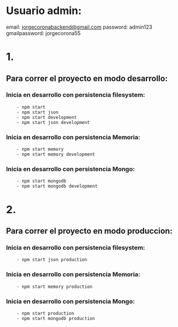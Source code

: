 # Usuario admin:

email: jorgecoronabackend@gmail.com
password: admin123
gmailpassword: jorgecorona55

# 1.

## Para correr el proyecto en modo desarrollo:

### Inicia en desarrollo con persistencia filesystem:

```
    - npm start
    - npm start json
    - npm start development
    - npm start json development
```

### Inicia en desarrollo con persistencia Memoria:

```
    - npm start memory
    - npm start memory development
```

### Inicia en desarrollo con persistencia Mongo:

```
    - npm start mongodb
    - npm start mongodb development
```

# 2.

## Para correr el proyecto en modo produccion:

### Inicia en desarrollo con persistencia filesystem:

```
    - npm start json production
```

### Inicia en desarrollo con persistencia Memoria:

```
    - npm start memory production
```

### Inicia en desarrollo con persistencia Mongo:

```
    - npm start production
    - npm start mongodb production
```
